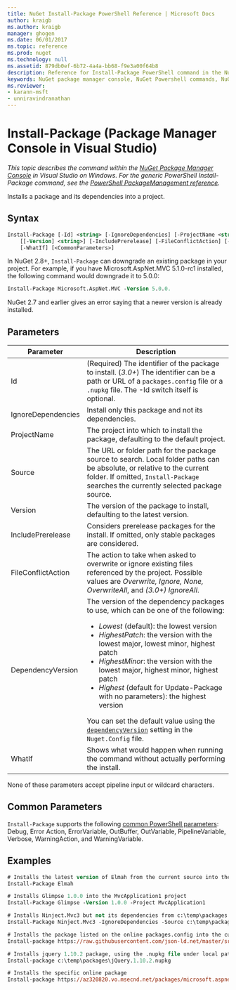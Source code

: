 ```yaml
---
title: NuGet Install-Package PowerShell Reference | Microsoft Docs
author: kraigb
ms.author: kraigb
manager: ghogen
ms.date: 06/01/2017
ms.topic: reference
ms.prod: nuget
ms.technology: null
ms.assetid: 879db0ef-6b72-4a4a-bb68-f9e3a00f64b8
description: Reference for Install-Package PowerShell command in the NuGet Package Manager Console in Visual Studio.
keywords: NuGet package manager console, NuGet Powershell commands, NuGet Powershell reference, Install-Package
ms.reviewer:
- karann-msft
- unniravindranathan
---
```


# Install-Package (Package Manager Console in Visual Studio)

*This topic describes the command within the [NuGet Package Manager Console](Package-Manager-Console.md) in Visual Studio on Windows. For the generic PowerShell Install-Package command, see the [PowerShell PackageManagement reference](/powershell/module/packagemanagement/?view=powershell-6).*

Installs a package and its dependencies into a project.

## Syntax

```ps
Install-Package [-Id] <string> [-IgnoreDependencies] [-ProjectName <string>] [[-Source] <string>] 
    [[-Version] <string>] [-IncludePrerelease] [-FileConflictAction] [-DependencyVersion]
    [-WhatIf] [<CommonParameters>]
```

In NuGet 2.8+, `Install-Package` can downgrade an existing package in your project. For example, if you have Microsoft.AspNet.MVC 5.1.0-rc1 installed, the following command would downgrade it to 5.0.0:

```ps
Install-Package Microsoft.AspNet.MVC -Version 5.0.0.
```

NuGet 2.7 and earlier gives an error saying that a newer version is already installed.
  
## Parameters

| Parameter | Description |
| --- | --- |
| Id | (Required) The identifier of the package to install. (*3.0+*) The identifier can be a path or URL of a `packages.config` file or a `.nupkg` file. The -Id switch itself is optional. |
| IgnoreDependencies | Install only this package and not its dependencies. |
| ProjectName | The project into which to install the package, defaulting to the default project. |
| Source | The URL or folder path for the package source to search. Local folder paths can be absolute, or relative to the current folder. If omitted, `Install-Package` searches the currently selected package source. |
| Version | The version of the package to install, defaulting to the latest version. |
| IncludePrerelease | Considers prerelease packages for the install. If omitted, only stable packages are considered. |
| FileConflictAction | The action to take when asked to overwrite or ignore existing files referenced by the project. Possible values are *Overwrite, Ignore, None, OverwriteAll*, and *(3.0+)* *IgnoreAll*. |
| DependencyVersion | The version of the dependency packages to use, which can be one of the following:<br/><ul><li>*Lowest* (default): the lowest version</li><li>*HighestPatch*: the version with the lowest major, lowest minor, highest patch</li><li>*HighestMinor*: the version with the lowest major, highest minor, highest patch</li><li>*Highest* (default for Update-Package with no parameters): the highest version</li></ul>You can set the default value using the [`dependencyVersion`](../Schema/nuget-config-file.md#config-section) setting in the `Nuget.Config` file. |
| WhatIf | Shows what would happen when running the command without actually performing the install. |

None of these parameters accept pipeline input or wildcard characters.

## Common Parameters

`Install-Package` supports the following [common PowerShell parameters](http://go.microsoft.com/fwlink/?LinkID=113216): Debug, Error Action, ErrorVariable, OutBuffer, OutVariable, PipelineVariable, Verbose, WarningAction, and WarningVariable.

## Examples

```ps
# Installs the latest version of Elmah from the current source into the default project
Install-Package Elmah

# Installs Glimpse 1.0.0 into the MvcApplication1 project
Install-Package Glimpse -Version 1.0.0 -Project MvcApplication1

# Installs Ninject.Mvc3 but not its dependencies from c:\temp\packages
Install-Package Ninject.Mvc3 -IgnoreDependencies -Source c:\temp\packages

# Installs the package listed on the online packages.config into the current project
Install-package https://raw.githubusercontent.com/json-ld.net/master/src/JsonLD/packages.config

# Installs jquery 1.10.2 package, using the .nupkg file under local path of c:\temp\packages
Install-package c:\temp\packages\jQuery.1.10.2.nupkg

# Installs the specific online package
Install-package https://az320820.vo.msecnd.net/packages/microsoft.aspnet.mvc.5.2.3.nupkg
```
